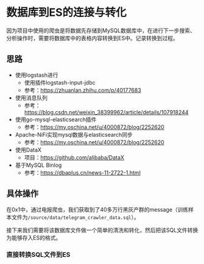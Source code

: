 # 数据库到ES的连接与转化

因为项目中使用的爬虫是将数据先存储到MySQL数据库中，在进行下一步搜索、分析操作时，需要将数据库中的表格内容转换到ES中。记录转换到过程。

## 思路

-   使用logstash进行
    -   使用插件logstash-input-jdbc
    -   参考：https://zhuanlan.zhihu.com/p/40177683
-   使用消息队列
    -   参考：https://blog.csdn.net/weixin_38399962/article/details/107918244
-   使用go-mysql-elasticsearch插件
    -   参考：https://my.oschina.net/u/4000872/blog/2252620
-   Apache-NiFi实现mysql数据与elasticsearch同步
    -   参考：https://my.oschina.net/u/4000872/blog/2252620
-   使用DataX
    -   项目：https://github.com/alibaba/DataX
-   基于MySQL Binlog
    -   参考：https://dbaplus.cn/news-11-2722-1.html

## 具体操作

在0x1中，通过电报爬虫，我们获取到了40多万行黑灰产群的message（训练样本文件为`/source/data/telegram_crawler_data.sql`）。

接下来我们需要将该数据库文件做一个简单的清洗和转化，然后把该SQL文件转换为能够存入ES的格式。

### 直接转换SQL文件到ES

